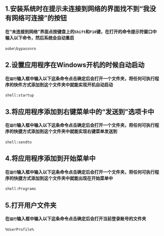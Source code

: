 ## 1.安装系统时在提示未连接到网络的界面找不到“我没有网络可连接”的按钮
#### 在“未连接到网络”界面点按键盘上的`Shift`和`F10`键，在打开的命令提示符窗口中输入以下命令，然后系统会自动重启
    oobe\bypassnro

## 2.设置应用程序在Windows开机的时候自动启动
#### 在`运行`输入框中输入以下这条命令点击确定后会打开一个文件夹，将任何可执行程序的快件方式添加到这个文件夹中就能实现开机自动启动
    shell:startup

## 3.将应用程序添加到右键菜单中的“发送到”选项卡中
#### 在`运行`输入框中输入以下这条命令点击确定后会打开一个文件夹，将任何可执行程序的快捷方式添加到这个文件夹中就能实现右键菜单发送到
    shell:sendto

## 4.将应用程序添加到开始菜单中
#### 在`运行`输入框中输入以下这条命令点击确定后会打开一个文件夹，将任何可执行程序的快捷方式添加到这个文件夹中就能出现在开始菜单中
    shell:Programs

## 5.打开用户文件夹
#### 在`运行`输入框中输入以下这条命令点击确定后会打开当前登录账号的文件夹
    %UserProfile%
